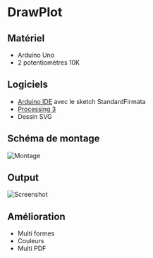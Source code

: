 # DrawPlot

## Matériel
 * Arduino Uno
 * 2 potentiomètres 10K

## Logiciels
 * [Arduino IDE](https://www.arduino.cc/en/Main/Software) avec le sketch StandardFirmata
 * [Processing 3](https://processing.org/download)
 * Dessin SVG

## Schéma de montage
![Montage](https://github.com/ericgaspar/DrawBot/blob/master/Telecran.png)

## Output
![Screenshot](https://github.com/ericgaspar/DrawBot/blob/master/A.jpg)

## Amélioration
- Multi formes
- Couleurs
- Multi PDF